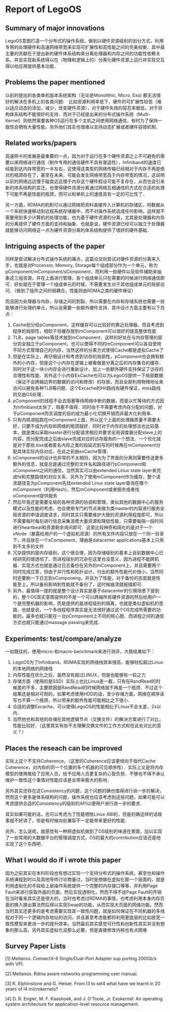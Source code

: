﻿# Report of LegoOS## Summary of major innovationsLegoOS意图打造一个分布式的操作系统，做到以硬件资源级别的划分方式，利用专用的处理硬件和高速网络带宽来实现可扩展性和高性能之间的完美权衡．其中最主要的贡献在于提出新的硬件体系结构来分离处理器和内存之间的功能性依赖关系，并且实现新系统得以在（物理和逻辑上的）分离化硬件资源上运行并实现交互得以给应用提供基本功能．## Problems the paper mentioned以前的提出的各类单机版本系统架构（无论是Monolithic, Micro, Exo) 都无法很好的解决在多机上的各类问题:　比如资源利用率低下，硬件的可扩展性较低（难以适应动态的添加，减少，改变硬件资源），对于硬件失效的容忍率极低，对于异构体系结构不能很好的支持．而对于已经提出来的分布式操作系统（Multi-Kernel）则依然需要各种OS运行在多个主机之间使用网络通信，有时为了保持一致性会牺牲大量性能，另外他们其实也很难以支持动态扩展或者硬件容错机制．## Related works/papers高速网卡的发展是最重要的一点，因为对于运行在多个硬件资源之上不可避免的需要以来网络进行通信（制作专用的通信硬件不具有普适性），Infiniband的速度已经能到达内存带宽的一半左右，这使得这类型的网络传输已经相对于内存不再是绝对的瓶颈存在了，甚至在未来，可能会发生网络带宽高于内存带宽的情况，这说明以前的网络远远慢于磁盘远远慢于内存这个硬件假设可能不复存在，从而也会引来新的体系结构的变迁，也使得硬件资源分离通过网络互相通信的方式在合适的处理下可能不再是性能的瓶颈，而可以和单机上的速度具有一定的可比性了．另一方面，RDMA的机制可以通过网络把资料直接传入计算机的存储区，将数据从一个系统快速移动到远程系统存储器中，而不对操作系统造成任何影响，这样就不需要用到多少计算机的处理功能，也为基于硬件资源的分离，尤其是处理器和内存的分离提供了硬件方面的支持和抽象．也就是说，硬件资源已经可以独立于处理器就能够访问网络这一点为硬件资源分离的体系结构提供了很好的硬件基础．## Intriguing aspects of the paper同样是尝试解决分布式操作系统的痛点，这篇论文则尝试对硬件资源的分离来入手，也就是对Processor, Memory, Storage每个组成部分作为一个单元，称为pComponent/mComponent/sComponent，而利用一些硬件以及软件辅助来抽象这三组资源，并在上面进行管理，各个组成单元只在需要的时候进行网络通信即可．好处就在于管理一个组成单元的时候，不需要发生对于其他组成单元的局部访问．（做到了组件之间的弱耦合，性能则由RDMA之类的硬件保证）而且因为处理器与内存，存储之间的割裂，所以需要在内存和存储系统也需要一些能够进行处理的单元，所以会需要一些额外硬件支持．其中设计方面主要有以下亮点：1. Cache划分给pComponent，这样缓存可以比较好的靠近处理器，而且考虑到程序的局部性，相较于将缓存放到mComponent可以很好的提高整体性能2. TLB，page tables等技术放到mComponent，这样的好处在与内存管理的部分完全独立于pComponent，也可以使得不同的mComponent可以各自使用不同方式管理自己的内存，当然这样的分离方式使得Cache都是虚拟Cache了3. 但是在实际上，再仔细设计和考虑到访存的局部性，pComponent也会拥有额外的小内存，但是这个小内存在逻辑上被看做是分离之后的内存集合的缓存．同时对于这一块小内存会进行重新设计，加上一些额外硬件支持保证了访存的合理性和性能．另外这个小内存ExCache也可以为LegoOS提供一下局部数据（保证不会跨越边界的数据的访问和修改）的存放，而且全部利用物理地址来访问以避免各种TLB等问题．这个Excache的Hit路线有硬件保证，miss路线则交由OS处理．4. pComponent的线程不会去阻塞等待网络中断的数据，而是以忙等待的方式因为Infiniband太快了，阻塞不值得．同时由于不需要考虑内存分配的问题，对于pComponent而言调度的目的成为最小化切换开销而非最大化利用率．5. 只有内核进程跑在mComponent上面，所以这个上面的处理器质量不需要太好，只要不成为内存和网络的瓶颈就好．同时对于内存的处理想法也比较基本，就是类似采取master进行分配请求相应并要求全局调度器分配slave上的内容，而分配完成之后由slave完成对应的访存服务的一个想法．一个优化就是对于那些.bss或者匿名内存之类的段延迟到写的时候再在mComponent分配具体实际内存对应，在此之前由exCache管理．6. sComponent的设计也非常的不太相同，因为为了界面的分离则需要传送更多额外的信息，就是总是通过完整的文件名和路径进行pComponent和sComponent之间的通信，当然其实可以由extended Linux state layer来完成fd和完整路径的对应关系．另外为了使用mComponent作为缓存，整个请求路径变为pComponent先找extended Linux state layer查询在哪个mComponent（利用Hash)，然后mComponent或者服务或者找sComponent提供服务7. 然后毕竟还是需要全局的各种资源的协调和管理，类似其他的数据中心的服务模式以及性能的考虑，也会使用专门的节点来做为类master的内容进行服务全局资源的申请调度请求，同时其实只需要维护大致的资源利用程度即可，所以不需要每时每刻进行信息采集浪费大量资源和降低性能，只需要每隔一段时间进行heartbeat和资源剩余询问即可．这里比较神奇和简化的是对于一个vNode（暴露给用户的一个虚拟机资源）的所有文件内容只放在一个同一目录下，并且放在一个sComponent，理由是datacenter applications基本上只用到不太多的文件8. 冗杂提供的是内存级别，这个很合理，因为存储级别的基本上目前数据中心已经研究的很透彻了，而进程级别的冗杂在这里也没意义，因为进程不能跨机器．实现方式也就是通过日志备份在另外的mComponent上，并且需要两个同时完成应答，但由于并行性和拓扑设计，付出的额外性能代价很小，当然同时还要刷一下日志到sComponeng，并且为了性能，对于备份的态度就是性能至上，所以备份影响到性能就不备份了，这时候崩溃就报错即可．9. 另外，最值得一提的就是整个设计其实是基于datacenter的引用场景下提到的，整个OS其实意图提供的不是一个可以跨越所有硬件资源的然后给用户一个是完整机器的影响，而是提供的是进程级别的隔离，也就是类似虚拟机的思路．也就是说，一个多线程程序其实是无法很好通过这个OS完成所需要的功能的，最多也就只能在一台pComponent上不同的核心跑．而进程之间的通信方式也就只能通过massage passing来完成．## Experiments: test/compare/analyze一如既往的，使用micro-和macro-benchmark来进行测评，大致结果如下：1. LegoOS为了Infiniband，RDMA实现的网络栈效率很高，能够轻松超过Linux的本地网络的网络栈2. 内存性能在优化之后，虽然没有超过LINUX，但是也能够有一较之力3. 存储方面（使用的是SSD）实际上也比Linux差一截，只有在RandRead的时候差的不多，主要原因是RandRead的时候网络就不再是一个瓶颈．不过这个结果还是相对可观的，如果考虑使用HDD的话，至少存储方面，网络在顺序读写也不算一个瓶颈，所以带来的额外性能可能相比之下很小．4. 合适的调整Excache，可以使得LegoOS的性能相比于Linux不会太差，2x以内．5. 当然他也和其他的存储在其他逻辑节点（交换文件）的解决方案进行了对比，性能比较好．（这里其实有些不太理解交换文件的工作方式和在此处对比的意义？）## Places the reseach can be improved实际上这个不支持Coherence，（这里的Coherence应该更倾向于指代Cache Coherence，对内存的同一个位置的多个机器的可见顺序性）．实际上又是将内存模型的使用推给了应用人员，给予应用人员更复杂的心智负担．不够也不得不承认维护一致性这个事情对性能应该是会带来极大的影响．另外其实还存在这Consistency的问题，这个问题的确也值得进行进一步的解决，然而这个更多是体系结构的问题，操作系统也应该考虑到这些问题，如果可能可以考虑提供合适的Consistency的级别的API以便用户进行进一步的要求．其实如果可能的话，也可以考虑为了性能牺牲Linux ABI的，但是的确这样的话故事就不好讲了，但是有时候向前兼容不一定能带来更好的性能．另外，怎么说呢，就感觉有一种把虚拟机做到了OS级别的味道在里面，加以实现了一些常用的大数据平台的管理调度方式，OS的最大的contribution应该还是他实现了这个东西吧．## What I would do if i wrote this paper因为之前其实在本科阶段也有想过实现一个支持分布式的操作系统，甚至也和操作系统课程到时以及其他导师讨论商量过，当时是想做在虚拟化那一个层面的，就是利用虚拟化的手段给上层操作系统提供一个完整的内存接口等等，并利用Page Fault来进行获取外面的页面，然后实现透明化，然而不得不说Page Fault的开销在当时看来其实还是很大的，当时也考虑过RDMA的事情，也考虑利用本身内存页面的换入换出算法然后得以实现Swap的功能，从而实现大页面的网络功能。然而当时其实还更多的是考虑需要实现其一致性问题，就是如何保证在不同机器的多线程对于同一个逻辑内存地址的访问，并且甚至考虑能都将利用更底层的比如放宽一致性模型来更进一步的提升效率。当然最后其实感觉可行性和创新性其实并没有想象的那么高，另外其实虚拟化没那么必要，但是直接修改内核也有点困难## Survey Paper Lists[1]  Mellanox. ConnectX-6 Single/Dual-Port Adapter sup porting 200Gb/s with VPI.[2]  Mellanox. Rdma aware networks programming user manual.[3]  K. Elphinstone and G. Heiser. From l3 to sel4 what have we learnt in 20 years of l4 microkernels?[4] D. R. Engler, M. F. Kaashoek, and J. O’Toole, Jr. Exokernel: An operating system architecture for application-level resource management.